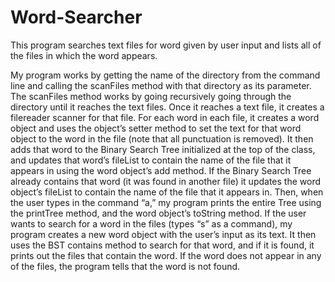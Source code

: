 # Word-Searcher
This program searches text files for word given by user input and lists all of the files in which the word appears. 

My program works by getting the name of the directory from the command line and calling the scanFiles method with that directory as its parameter. The scanFiles method works by going recursively going through the directory until it reaches the text files. Once it reaches a text file, it creates a filereader scanner for that file. For each word in each file, it creates a word object and  uses the object’s setter method to set the text for that word object to the word in the file (note that all punctuation is removed). It then adds that word to the Binary Search Tree initialized at the top of the class, and updates that word’s fileList to contain the name of the file that it appears in using the word object’s add method. If the Binary Search Tree already contains that word (it was found in another file) it updates the word object’s fileList to contain the name of the file that it appears in. Then, when the user types in the command “a,” my program prints the entire Tree using the printTree method, and the word object’s toString method. If the user wants to search for a word in the files (types “s” as a command), my program creates a new word object with the user’s input as its text. It then uses the BST contains method to search for that word, and if it is found, it prints out the files that contain the word. If the word does not appear in any of the files, the program tells that the word is not found.
